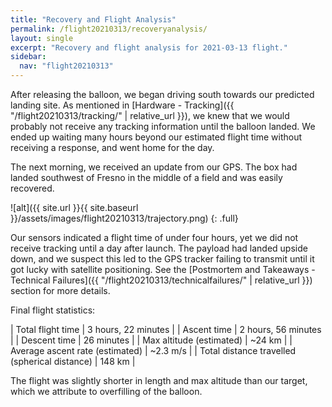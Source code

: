 ```yaml
---
title: "Recovery and Flight Analysis"
permalink: /flight20210313/recoveryanalysis/
layout: single
excerpt: "Recovery and flight analysis for 2021-03-13 flight."
sidebar:
  nav: "flight20210313"
---
```


After releasing the balloon, we began driving south towards our predicted landing site. As mentioned in [Hardware - Tracking]({{ "/flight20210313/tracking/" | relative_url }}), we knew that we would probably not receive any tracking information until the balloon landed. We ended up waiting many hours beyond our estimated flight time without receiving a response, and went home for the day.

The next morning, we received an update from our GPS. The box had landed southwest of Fresno in the middle of a field and was easily recovered. 

![alt]({{ site.url }}{{ site.baseurl }}/assets/images/flight20210313/trajectory.png)
{: .full}

Our sensors indicated a flight time of under four hours, yet we did not receive tracking until a day after launch. The payload had landed upside down, and we suspect this led to the GPS tracker failing to transmit until it got lucky with satellite positioning. See the [Postmortem and Takeaways - Technical Failures]({{ "/flight20210313/technicalfailures/" | relative_url }}) section for more details.

Final flight statistics:

| Total flight time                             | 3 hours, 22 minutes |
| Ascent time                                   | 2 hours, 56 minutes |
| Descent time                                  | 26 minutes          |
| Max altitude (estimated)                      | ~24 km              |
| Average ascent rate (estimated)               | ~2.3 m/s            |
| Total distance travelled (spherical distance) | 148 km              |

The flight was slightly shorter in length and max altitude than our target, which we attribute to overfilling of the balloon.